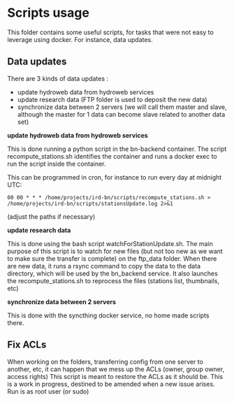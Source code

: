 Scripts usage
=============

This folder contains some useful scripts, for tasks that were not easy to
leverage using docker. For instance, data updates.

Data updates
------------
There are 3 kinds of data updates :
* update hydroweb data from hydroweb services
* update research data (FTP folder is used to deposit the new data)
* synchronize data between 2 servers (we will call them master and slave,
  although the master for 1 data can become slave related to another data set)

**update hydroweb data from hydroweb services**

This is done running a python script in the bn-backend container. The script
recompute_stations.sh identifies the container and runs a docker exec to
run the script inside the container.

This can be programmed in cron, for instance to run every day at midnight UTC:
```
00 00 * * * /home/projects/ird-bn/scripts/recompute_stations.sh > /home/projects/ird-bn/scripts/stationsUpdate.log 2>&1
```
(adjust the paths if necessary)

**update research data**

This is done using the bash script watchForStationUpdate.sh. The main purpose
of this script is to watch for new files (but not too new as we want to make
sure the transfer is complete) on the ftp_data folder. When there are new data,
it runs a rsync command to copy the data to the data directory, which will be
used by the bn_backend service.
It also launches the recompute_stations.sh to reprocess the files (stations
list, thumbnails, etc)

**synchronize data between 2 servers**

This is done with the syncthing docker service, no home made scripts there.

Fix ACLs
--------
When working on the folders, transferring config from one server to another,
etc, it can happen that we mess up the ACLs (owner, group owner, access rights)
This script is meant to restore the ACLs as it should be. This is a work in
progress, destined to be amended when a new issue arises.
Run is as root user (or sudo)
